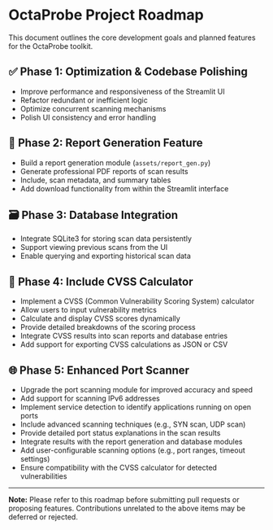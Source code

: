 # OctaProbe Project Roadmap

This document outlines the core development goals and planned features for the OctaProbe toolkit.

## ✅ Phase 1: Optimization & Codebase Polishing

- Improve performance and responsiveness of the Streamlit UI
- Refactor redundant or inefficient logic
- Optimize concurrent scanning mechanisms
- Polish UI consistency and error handling

## 🧾 Phase 2: Report Generation Feature

- Build a report generation module (`assets/report_gen.py`)
- Generate professional PDF reports of scan results
- Include, scan metadata, and summary tables
- Add download functionality from within the Streamlit interface

## 🗃️ Phase 3: Database Integration

- Integrate SQLite3 for storing scan data persistently
- Support viewing previous scans from the UI
- Enable querying and exporting historical scan data

## 🧮 Phase 4: Include CVSS Calculator

- Implement a CVSS (Common Vulnerability Scoring System) calculator
- Allow users to input vulnerability metrics
- Calculate and display CVSS scores dynamically
- Provide detailed breakdowns of the scoring process
- Integrate CVSS results into scan reports and database entries
- Add support for exporting CVSS calculations as JSON or CSV

## 🌐 Phase 5: Enhanced Port Scanner

- Upgrade the port scanning module for improved accuracy and speed
- Add support for scanning IPv6 addresses
- Implement service detection to identify applications running on open ports
- Include advanced scanning techniques (e.g., SYN scan, UDP scan)
- Provide detailed port status explanations in the scan results
- Integrate results with the report generation and database modules
- Add user-configurable scanning options (e.g., port ranges, timeout settings)
- Ensure compatibility with the CVSS calculator for detected vulnerabilities
---

**Note:** Please refer to this roadmap before submitting pull requests or proposing features. Contributions unrelated to the above items may be deferred or rejected.
